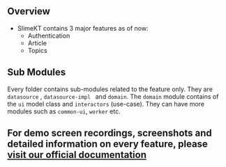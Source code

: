 ## Overview

- SlimeKT contains 3 major features as of now:
    * Authentication
    * Article
    * Topics

## Sub Modules

Every folder contains sub-modules related to the feature only. They are `datasource`
, `datasource-impl ` and `domain`. The `domain` module contains of the `ui` model class
and `interactors` (use-case). They can have more modules such as `common-ui`, `worker` etc.

## For demo screen recordings, screenshots and detailed information on every feature, please [visit our official documentation]()